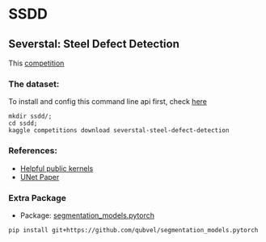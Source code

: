 # SSDD
## Severstal: Steel Defect Detection

This [competition](https://www.kaggle.com/c/severstal-steel-defect-detection)

### The dataset:

To install and config this command line api first, check [here](https://github.com/Kaggle/kaggle-api)
```
mkdir ssdd/;
cd ssdd;
kaggle competitions download severstal-steel-defect-detection
```

### References:
* [Helpful public kernels](doc/kernels.md)
* [UNet Paper](https://arxiv.org/pdf/1505.04597.pdf)

### Extra Package
* Package: [segmentation_models.pytorch](https://github.com/qubvel/segmentation_models.pytorch)
```
pip install git+https://github.com/qubvel/segmentation_models.pytorch
```